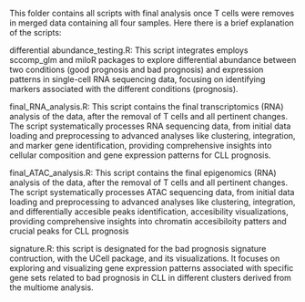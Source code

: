 This folder contains all scripts with final analysis once T cells were removes in merged data containing all four samples. Here there is a brief explanation of the scripts:

differential abundance_testing.R: This script integrates employs sccomp_glm and miloR packages to explore differential abundance between two conditions (good prognosis and bad prognosis) and expression patterns in single-cell RNA sequencing data, focusing on identifying markers associated with the different conditions (prognosis).

final_RNA_analysis.R: This script contains the final transcriptomics (RNA) analysis of the data, after the removal of T cells and all pertinent changes. The script systematically processes RNA sequencing data, from initial data loading and preprocessing to advanced analyses like clustering, integration, and marker gene identification, providing comprehensive insights into cellular composition and gene expression patterns for CLL prognosis.

final_ATAC_analysis.R: This script contains the final epigenomics (RNA) analysis of the data, after the removal of T cells and all pertinent changes. The script systematically processes ATAC sequencing data, from initial data loading and preprocessing to advanced analyses like clustering, integration, and differentially accesible peaks identification, accesibility visualizations, providing comprehensive insights into chromatin accesibiloity patters and crucial peaks for CLL prognosis

signature.R:  this script is designated for the bad prognosis signature contruction, with the UCell package, and its visualizations. It focuses on exploring and visualizing gene expression patterns associated with specific gene sets related to bad prognosis in CLL in different clusters derived from the multiome analysis.
